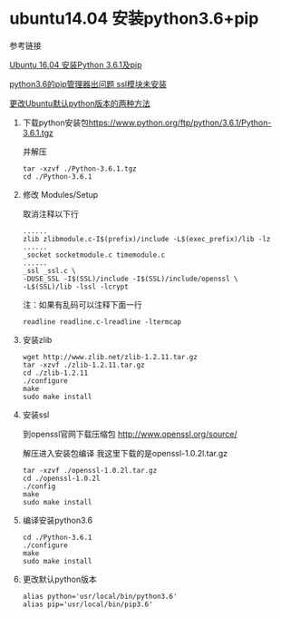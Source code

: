 # ubuntu14.04 安装python3.6+pip

参考链接

[Ubuntu 16.04 安装Python 3.6.1及pip](https://blog.csdn.net/lanhaixuanvv/article/details/78248338)

[python3.6的pip管理器出问题 ssl模块未安装](https://blog.csdn.net/u013427969/article/details/67648207)

[更改Ubuntu默认python版本的两种方法](https://blog.csdn.net/fang_chuan/article/details/60958329)

1. 下载python安装包<https://www.python.org/ftp/python/3.6.1/Python-3.6.1.tgz>

   并解压

   ```
   tar -xzvf ./Python-3.6.1.tgz
   cd ./Python-3.6.1
   ```

2. 修改 Modules/Setup

   取消注释以下行

   ```
   ......
   zlib zlibmodule.c-I$(prefix)/include -L$(exec_prefix)/lib -lz
   ......
   _socket socketmodule.c timemodule.c
   ......
   _ssl _ssl.c \
   -DUSE_SSL -I$(SSL)/include -I$(SSL)/include/openssl \
   -L$(SSL)/lib -lssl -lcrypt
   ```

   注：如果有乱码可以注释下面一行

   ```
   readline readline.c-lreadline -ltermcap
   ```

3. 安装zlib

   ```
   wget http://www.zlib.net/zlib-1.2.11.tar.gz
   tar -xzvf ./zlib-1.2.11.tar.gz
   cd ./zlib-1.2.11
   ./configure
   make
   sudo make install
   ```

4. 安装ssl

   到openssl官网下载压缩包  <http://www.openssl.org/source/>

   解压进入安装包编译 
    我这里下载的是openssl-1.0.2l.tar.gz

   ```
   tar -xzvf ./openssl-1.0.2l.tar.gz
   cd ./openssl-1.0.2l
   ./config
   make
   sudo make install
   ```

5. 编译安装python3.6

   ```
   cd ./Python-3.6.1
   ./configure
   make
   sudo make install
   ```

6. 更改默认python版本

   ```
   alias python='usr/local/bin/python3.6'
   alias pip='usr/local/bin/pip3.6'
   ```


